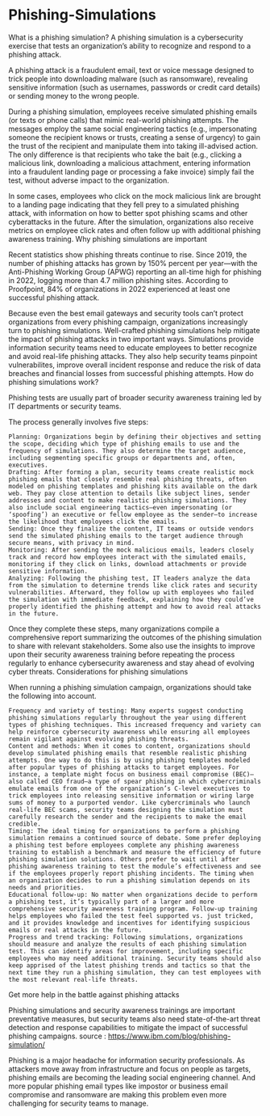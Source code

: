# Phishing-Simulations
What is a phishing simulation?
A phishing simulation is a cybersecurity exercise that tests an organization’s ability to recognize and respond to a phishing attack.

A phishing attack is a fraudulent email, text or voice message designed to trick people into downloading malware (such as ransomware), revealing sensitive information (such as usernames, passwords or credit card details) or sending money to the wrong people.

During a phishing simulation, employees receive simulated phishing emails (or texts or phone calls) that mimic real-world phishing attempts. The messages employ the same social engineering tactics (e.g., impersonating someone the recipient knows or trusts, creating a sense of urgency) to gain the trust of the recipient and manipulate them into taking ill-advised action. The only difference is that recipients who take the bait (e.g., clicking a malicious link, downloading a malicious attachment, entering information into a fraudulent landing page or processing a fake invoice) simply fail the test, without adverse impact to the organization.

In some cases, employees who click on the mock malicious link are brought to a landing page indicating that they fell prey to a simulated phishing attack, with information on how to better spot phishing scams and other cyberattacks in the future. After the simulation, organizations also receive metrics on employee click rates and often follow up with additional phishing awareness training.
Why phishing simulations are important 

Recent statistics show phishing threats continue to rise. Since 2019, the number of phishing attacks has grown by 150% percent per year—with the Anti-Phishing Working Group (APWG) reporting an all-time high for phishing in 2022, logging more than 4.7 million phishing sites. According to Proofpoint, 84% of organizations in 2022 experienced at least one successful phishing attack.

Because even the best email gateways and security tools can’t protect organizations from every phishing campaign, organizations increasingly turn to phishing simulations. Well-crafted phishing simulations help mitigate the impact of phishing attacks in two important ways. Simulations provide information security teams need to educate employees to better recognize and avoid real-life phishing attacks. They also help security teams pinpoint vulnerabilites, improve overall incident response and reduce the risk of data breaches and financial losses from successful phishing attempts.
How do phishing simulations work?

Phishing tests are usually part of broader security awareness training led by IT departments or security teams.

The process generally involves five steps:

    Planning: Organizations begin by defining their objectives and setting the scope, deciding which type of phishing emails to use and the frequency of simulations. They also determine the target audience, including segmenting specific groups or departments and, often, executives. 
    Drafting: After forming a plan, security teams create realistic mock phishing emails that closely resemble real phishing threats, often modeled on phishing templates and phishing kits available on the dark web. They pay close attention to details like subject lines, sender addresses and content to make realistic phishing simulations. They also include social engineering tactics—even impersonating (or ‘spoofing’) an executive or fellow employee as the sender—to increase the likelihood that employees click the emails. 
    Sending: Once they finalize the content, IT teams or outside vendors send the simulated phishing emails to the target audience through secure means, with privacy in mind.
    Monitoring: After sending the mock malicious emails, leaders closely track and record how employees interact with the simulated emails, monitoring if they click on links, download attachments or provide sensitive information.
    Analyzing: Following the phishing test, IT leaders analyze the data from the simulation to determine trends like click rates and security vulnerabilities. Afterward, they follow up with employees who failed the simulation with immediate feedback, explaining how they could’ve properly identified the phishing attempt and how to avoid real attacks in the future. 

Once they complete these steps, many organizations compile a comprehensive report summarizing the outcomes of the phishing simulation to share with relevant stakeholders. Some also use the insights to improve upon their security awareness training before repeating the process regularly to enhance cybersecurity awareness and stay ahead of evolving cyber threats.
Considerations for phishing simulations

When running a phishing simulation campaign, organizations should take the following into account.

    Frequency and variety of testing: Many experts suggest conducting phishing simulations regularly throughout the year using different types of phishing techniques. This increased frequency and variety can help reinforce cybersecurity awareness while ensuring all employees remain vigilant against evolving phishing threats.
    Content and methods: When it comes to content, organizations should develop simulated phishing emails that resemble realistic phishing attempts. One way to do this is by using phishing templates modeled after popular types of phishing attacks to target employees. For instance, a template might focus on business email compromise (BEC)—also called CEO fraud—a type of spear phishing in which cybercriminals emulate emails from one of the organization’s C-level executives to trick employees into releasing sensitive information or wiring large sums of money to a purported vendor. Like cybercriminals who launch real-life BEC scams, security teams designing the simulation must carefully research the sender and the recipients to make the email credible.
    Timing: The ideal timing for organizations to perform a phishing simulation remains a continued source of debate. Some prefer deploying a phishing test before employees complete any phishing awareness training to establish a benchmark and measure the efficiency of future phishing simulation solutions. Others prefer to wait until after phishing awareness training to test the module’s effectiveness and see if the employees properly report phishing incidents. The timing when an organization decides to run a phishing simulation depends on its needs and priorities. 
    Educational follow-up: No matter when organizations decide to perform a phishing test, it’s typically part of a larger and more comprehensive security awareness training program. Follow-up training helps employees who failed the test feel supported vs. just tricked, and it provides knowledge and incentives for identifying suspicious emails or real attacks in the future.
    Progress and trend tracking: Following simulations, organizations should measure and analyze the results of each phishing simulation test. This can identify areas for improvement, including specific employees who may need additional training. Security teams should also keep apprised of the latest phishing trends and tactics so that the next time they run a phishing simulation, they can test employees with the most relevant real-life threats.

Get more help in the battle against phishing attacks

Phishing simulations and security awareness trainings are important preventative measures, but security teams also need state-of-the-art threat detection and response capabilities to mitigate the impact of successful phishing campaigns. source : https://www.ibm.com/blog/phishing-simulation/


Phishing is a major headache for information security professionals. As attackers move away from infrastructure and focus on people as targets, phishing emails are becoming the leading social engineering channel. And more popular phishing email types like impostor or business email compromise and ransomware are making this problem even more challenging for security teams to manage.
